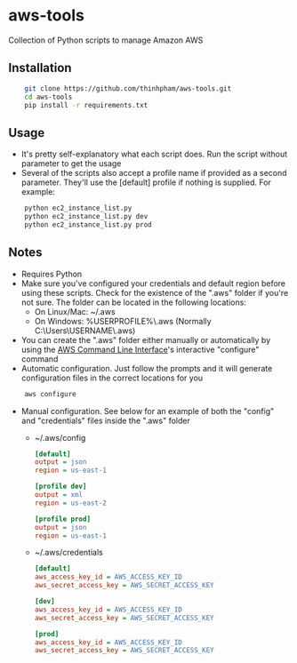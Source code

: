 # aws-tools
Collection of Python scripts to manage Amazon AWS

## Installation
```bash
    git clone https://github.com/thinhpham/aws-tools.git
    cd aws-tools
    pip install -r requirements.txt
```

## Usage
* It's pretty self-explanatory what each script does. Run the script without parameter to get the usage
* Several of the scripts also accept a profile name if provided as a second parameter. They'll use the [default] profile if nothing is supplied. For example:
```bash
    python ec2_instance_list.py
    python ec2_instance_list.py dev
    python ec2_instance_list.py prod
```

## Notes
* Requires Python
* Make sure you've configured your credentials and default region before using these scripts. Check for the existence of the ".aws" folder if you're not sure. The folder can be located in the following locations:
    * On Linux/Mac: ~/.aws
    * On Windows: %USERPROFILE%\\.aws (Normally C:\\Users\\USERNAME\\.aws)
* You can create the ".aws" folder either manually or automatically by using the [AWS Command Line Interface](https://aws.amazon.com/cli)'s interactive "configure" command
* Automatic configuration. Just follow the prompts and it will generate configuration files in the correct locations for you
```bash
    aws configure
```

* Manual configuration. See below for an example of both the "config" and "credentials" files inside the ".aws" folder
    * ~/.aws/config
        ```ini
        [default]
        output = json
        region = us-east-1
        
        [profile dev]
        output = xml
        region = us-east-2
        
        [profile prod]
        output = json
        region = us-east-1
        ```
        
    * ~/.aws/credentials
        ```ini
        [default]
        aws_access_key_id = AWS_ACCESS_KEY_ID
        aws_secret_access_key = AWS_SECRET_ACCESS_KEY

        [dev]
        aws_access_key_id = AWS_ACCESS_KEY_ID
        aws_secret_access_key = AWS_SECRET_ACCESS_KEY

        [prod]
        aws_access_key_id = AWS_ACCESS_KEY_ID
        aws_secret_access_key = AWS_SECRET_ACCESS_KEY
        ```
